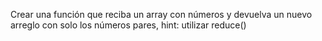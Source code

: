 Crear una función que reciba un array con números y devuelva un nuevo arreglo con solo los números pares, hint: utilizar reduce()